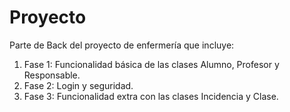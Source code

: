 # Proyecto
Parte de Back del proyecto de enfermería que incluye:  
1. Fase 1: Funcionalidad básica de las clases Alumno, Profesor y Responsable.
2. Fase 2: Login y seguridad.
3. Fase 3: Funcionalidad extra con las clases Incidencia y Clase.
